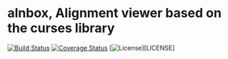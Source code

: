 # alnbox, Alignment viewer based on the curses library

[![Build Status](https://travis-ci.org/starius/alnbox.png?branch=master)](https://travis-ci.org/starius/alnbox)
[![Coverage Status](https://coveralls.io/repos/starius/alnbox/badge.png?branch=master)](https://coveralls.io/r/starius/alnbox?branch=master)
[![License](http://img.shields.io/badge/License-MIT-brightgreen.png)][LICENSE]
